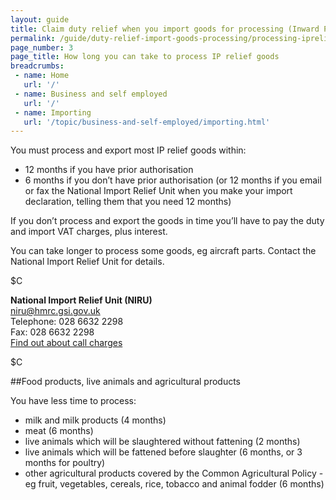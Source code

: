 ```yaml
---
layout: guide
title: Claim duty relief when you import goods for processing (Inward Processing Relief)
permalink: /guide/duty-relief-import-goods-processing/processing-iprelief-goods.html
page_number: 3
page_title: How long you can take to process IP relief goods
breadcrumbs:
 - name: Home
   url: '/'
 - name: Business and self employed
   url: '/'
 - name: Importing
   url: '/topic/business-and-self-employed/importing.html'   
---
```


You must process and export most IP relief goods within:

- 12 months if you have prior authorisation
- 6 months if you don’t have prior authorisation (or 12 months if you email or fax the National Import Relief Unit when you make your import declaration, telling them that you need 12 months)

If you don’t process and export the goods in time you’ll have to pay the duty and import VAT charges, plus interest.

You can take longer to process some goods, eg aircraft parts. Contact the National Import Relief Unit for details.


$C 

**National Import Relief Unit (NIRU)**   
<niru@hmrc.gsi.gov.uk>   
Telephone: 028 6632 2298   
Fax: 028 6632 2298   
[Find out about call charges](/call-charges)    

$C  


##Food products, live animals and agricultural products

You have less time to process:

- milk and milk products (4 months)
- meat (6 months)
- live animals which will be slaughtered without fattening (2 months)
- live animals which will be fattened before slaughter (6 months, or 3 months for poultry)
- other agricultural products covered by the Common Agricultural Policy - eg fruit, vegetables, cereals, rice, tobacco and animal fodder (6 months)

